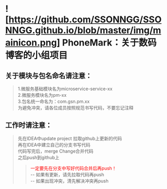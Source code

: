 ![https://github.com/SSONNGG/SSONNGG.github.io/blob/master/img/mainicon.png] PhoneMark：关于数码博客的小组项目
======================
## 关于模块与包名命名请注意：
>1.微服务基础模块名为microservice-service-xx<br> 
>2.微服务模块名为pm-xx<br> 
>3.包名统一命名为：com.gsn.pm.xx<br> 
为避免冲突，请各位成员按照规范书写代码，不要忘记注释<br> 

## 工作时请注意：
>先在IDEA中update project 拉取github上更新的代码<br> 
>再在IDEA中建立自己的分支书写代码<br> 
>代码写完后，merge Change合并代码<br> 
>之后push到github上<br> 
>><span style="color:red;">一定要先在分支中写好代码合并后再push！</span><br>
-- 如果有更新，请先拉取代码再push<br> 
-- 如果出现冲突，清先解决冲突再push<br> 
